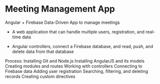 # Meeting Management App
Angular + Firebase Data-Driven App to manage meetings

- A web application that can handle multiple users, registration, and real-time data

- Angular controllers, connect a Firebase database, and read, push, and delete data from that database

Process:
Installing Git and Node.js
Installing AngularJS and its models
Creating modules and routes
Working with controllers
Connecting to Firebase data
Adding user registration
Searching, filtering, and deleting records
Creating custom directives
